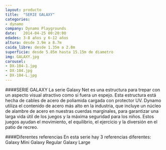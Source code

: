 ```yaml
---
layout: producto
title:  "SERIE GALAXY"
categories:
- dynamo
company: Dynamo Playgrounds
date:   2014-04-25 00:20:00
edades: 3-8 años y 6-12 años
altura: desde 3.9m a 8.7m
caida_libre: desde 1.35m a 2.8m
superficie: desde 5.85m hasta 15.15m de diametro
img: GALAXY.jpg
carousel:
- DX-104-1.jpg
- DX-104.jpg
- DX-104-L.jpg
---
```

####SERIE GALAXY
La serie Galaxy Net es una estructura para trepar con un aspecto visual atractivo como si fuera un espejo. Esta estructura está hecha de cables de acero de poliamida cargada con protector UV. 
Dynamo utiliza el contenido de acero más alto en la industria, que incluye un núcleo de alambre de acero en nuestras cuerdas marginales, para garantizar una larga vida útil de los juegos y la máxima seguridad para los niños. 
Estos juegos ayudan el movimiento, el equilibrio, el ejercicio y la diversión en el patio de recreo.

####Diferentes referencias
En esta serie hay 3 referencias diferentes:
Galaxy Mini
Galaxy Regular
Galaxy Large

